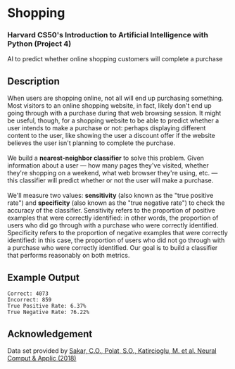 # Shopping
### Harvard CS50's Introduction to Artificial Intelligence with Python (Project 4)

AI to predict whether online shopping customers will complete a purchase

## Description
When users are shopping online, not all will end up purchasing something. Most visitors to an online shopping website, in fact, likely don't end up going through with a purchase during that web browsing session. It might be useful, though, for a shopping website to be able to predict whether a user intends to make a purchase or not: perhaps displaying different content to the user, like showing the user a discount offer if the website believes the user isn't planning to complete the purchase.<br>
<br>
We build a **nearest-neighbor classifier** to solve this problem. Given information about a user — how many pages they've visited, whether they're shopping on a weekend, what web browser they're using, etc. — this classifier will predict whether or not the user will make a purchase.<br>
<br>
We'll measure two values: **sensitivity** (also known as the "true positive rate") and **specificity** (also known as the "true negative rate") to check the accuracy of the classifier. Sensitivity refers to the proportion of positive examples that were correctly identified: in other words, the proportion of users who did go through with a purchase who were correctly identified. Specificity refers to the proportion of negative examples that were correctly identified: in this case, the proportion of users who did not go through with a purchase who were correctly identified. Our goal is to build a classifier that performs reasonably on both metrics.

## Example Output
```
Correct: 4073
Incorrect: 859
True Positive Rate: 6.37%
True Negative Rate: 76.22%
```

## Acknowledgement
Data set provided by [Sakar, C.O., Polat, S.O., Katircioglu, M. et al. Neural Comput & Applic (2018)](https://link.springer.com/article/10.1007/s00521-018-3523-0)
